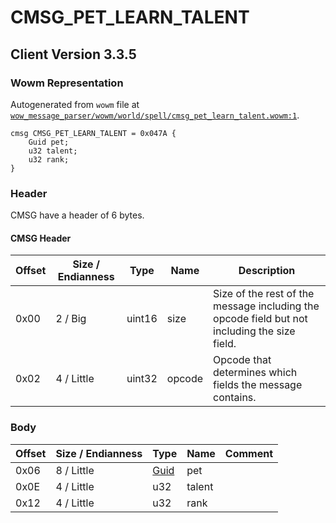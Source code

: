 # CMSG_PET_LEARN_TALENT

## Client Version 3.3.5

### Wowm Representation

Autogenerated from `wowm` file at [`wow_message_parser/wowm/world/spell/cmsg_pet_learn_talent.wowm:1`](https://github.com/gtker/wow_messages/tree/main/wow_message_parser/wowm/world/spell/cmsg_pet_learn_talent.wowm#L1).
```rust,ignore
cmsg CMSG_PET_LEARN_TALENT = 0x047A {
    Guid pet;
    u32 talent;
    u32 rank;
}
```
### Header

CMSG have a header of 6 bytes.

#### CMSG Header

| Offset | Size / Endianness | Type   | Name   | Description |
| ------ | ----------------- | ------ | ------ | ----------- |
| 0x00   | 2 / Big           | uint16 | size   | Size of the rest of the message including the opcode field but not including the size field.|
| 0x02   | 4 / Little        | uint32 | opcode | Opcode that determines which fields the message contains.|

### Body

| Offset | Size / Endianness | Type | Name | Comment |
| ------ | ----------------- | ---- | ---- | ------- |
| 0x06 | 8 / Little | [Guid](../types/packed-guid.md) | pet |  |
| 0x0E | 4 / Little | u32 | talent |  |
| 0x12 | 4 / Little | u32 | rank |  |


